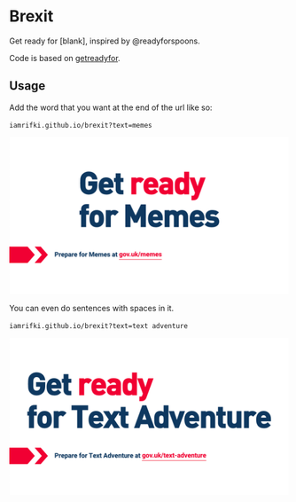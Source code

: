 # Brexit

Get ready for [blank], inspired by @readyforspoons.

Code is based on [getreadyfor](https://github.com/cool-robot-pals/getreadyfor).

## Usage

Add the word that you want at the end of the url like so:

`iamrifki.github.io/brexit?text=memes`

![One](./assets/1.png)

You can even do sentences with spaces in it.

`iamrifki.github.io/brexit?text=text adventure`

![Two](./assets/2.png)
